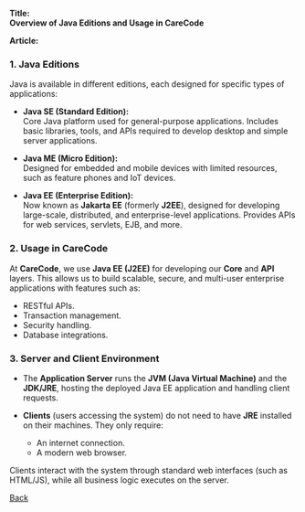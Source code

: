 **Title:**  
**Overview of Java Editions and Usage in CareCode**

**Article:**  

### 1. Java Editions  
Java is available in different editions, each designed for specific types of applications:

- **Java SE (Standard Edition):**  
  Core Java platform used for general-purpose applications. Includes basic libraries, tools, and APIs required to develop desktop and simple server applications.

- **Java ME (Micro Edition):**  
  Designed for embedded and mobile devices with limited resources, such as feature phones and IoT devices.

- **Java EE (Enterprise Edition):**  
  Now known as **Jakarta EE** (formerly **J2EE**), designed for developing large-scale, distributed, and enterprise-level applications. Provides APIs for web services, servlets, EJB, and more.

### 2. Usage in CareCode  
At **CareCode**, we use **Java EE (J2EE)** for developing our **Core** and **API** layers. This allows us to build scalable, secure, and multi-user enterprise applications with features such as:

- RESTful APIs.  
- Transaction management.  
- Security handling.  
- Database integrations.

### 3. Server and Client Environment  

- The **Application Server** runs the **JVM (Java Virtual Machine)** and the **JDK/JRE**, hosting the deployed Java EE application and handling client requests.

- **Clients** (users accessing the system) do not need to have **JRE** installed on their machines. They only require:  
  - An internet connection.  
  - A modern web browser.  

Clients interact with the system through standard web interfaces (such as HTML/JS), while all business logic executes on the server.



[Back](https://github.com/hmislk/hmis/wiki/Java)